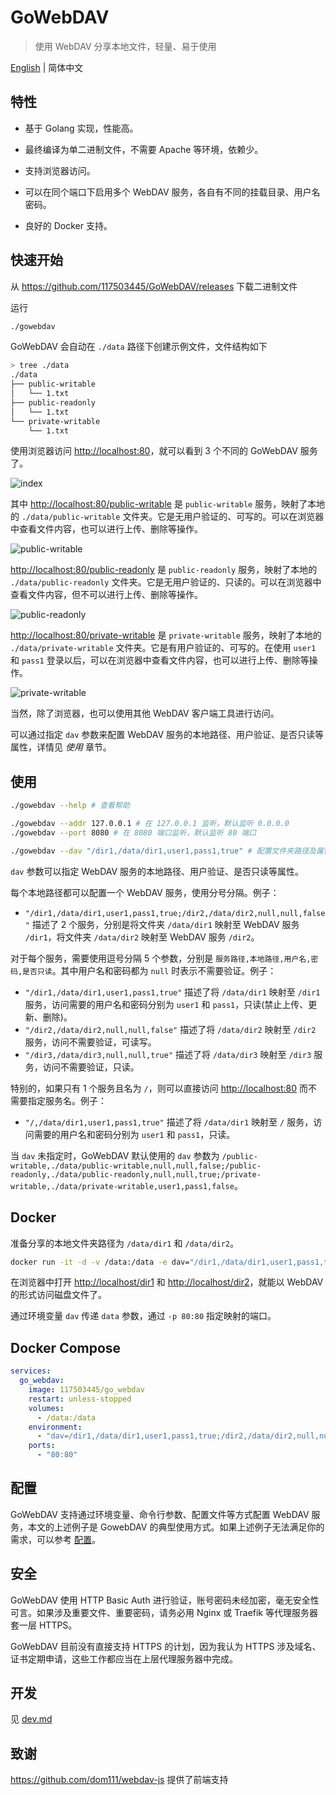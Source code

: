 # GoWebDAV

> 使用 WebDAV 分享本地文件，轻量、易于使用

[English](./README.md) | 简体中文

## 特性

- 基于 Golang 实现，性能高。

- 最终编译为单二进制文件，不需要 Apache 等环境，依赖少。

- 支持浏览器访问。

- 可以在同个端口下启用多个 WebDAV 服务，各自有不同的挂载目录、用户名密码。

- 良好的 Docker 支持。

## 快速开始

从 <https://github.com/117503445/GoWebDAV/releases> 下载二进制文件

运行

```sh
./gowebdav
```

GoWebDAV 会自动在 `./data` 路径下创建示例文件，文件结构如下

```sh
> tree ./data
./data
├── public-writable
│   └── 1.txt
├── public-readonly
│   └── 1.txt
└── private-writable
    └── 1.txt
```

使用浏览器访问 <http://localhost:80>，就可以看到 3 个不同的 GoWebDAV 服务了。

![index](./doc/index.png)

其中 <http://localhost:80/public-writable> 是 `public-writable` 服务，映射了本地的 `./data/public-writable` 文件夹。它是无用户验证的、可写的。可以在浏览器中查看文件内容，也可以进行上传、删除等操作。

![public-writable](./doc/public-writable.png)

<http://localhost:80/public-readonly> 是 `public-readonly` 服务，映射了本地的 `./data/public-readonly` 文件夹。它是无用户验证的、只读的。可以在浏览器中查看文件内容，但不可以进行上传、删除等操作。

![public-readonly](./doc/public-readonly.png)

<http://localhost:80/private-writable> 是 `private-writable` 服务，映射了本地的 `./data/private-writable` 文件夹。它是有用户验证的、可写的。在使用 `user1` 和 `pass1` 登录以后，可以在浏览器中查看文件内容，也可以进行上传、删除等操作。

![private-writable](./doc/private-writable.png)

当然，除了浏览器，也可以使用其他 WebDAV 客户端工具进行访问。

可以通过指定 `dav` 参数来配置 WebDAV 服务的本地路径、用户验证、是否只读等属性，详情见 *使用* 章节。

## 使用

```sh
./gowebdav --help # 查看帮助

./gowebdav --addr 127.0.0.1 # 在 127.0.0.1 监听，默认监听 0.0.0.0
./gowebdav --port 8080 # 在 8080 端口监听，默认监听 80 端口

./gowebdav --dav "/dir1,/data/dir1,user1,pass1,true" # 配置文件夹路径及属性
```

`dav` 参数可以指定 WebDAV 服务的本地路径、用户验证、是否只读等属性。

每个本地路径都可以配置一个 WebDAV 服务，使用分号分隔。例子：

- `"/dir1,/data/dir1,user1,pass1,true;/dir2,/data/dir2,null,null,false"` 描述了 2 个服务，分别是将文件夹 `/data/dir1` 映射至 WebDAV 服务 `/dir1`，将文件夹 `/data/dir2` 映射至 WebDAV 服务 `/dir2`。

对于每个服务，需要使用逗号分隔 5 个参数，分别是 `服务路径,本地路径,用户名,密码,是否只读`。其中用户名和密码都为 `null` 时表示不需要验证。例子：

- `"/dir1,/data/dir1,user1,pass1,true"` 描述了将 `/data/dir1` 映射至 `/dir1` 服务，访问需要的用户名和密码分别为 `user1` 和 `pass1`，只读(禁止上传、更新、删除)。
- `"/dir2,/data/dir2,null,null,false"` 描述了将 `/data/dir2` 映射至 `/dir2` 服务，访问不需要验证，可读写。
- `"/dir3,/data/dir3,null,null,true"` 描述了将 `/data/dir3` 映射至 `/dir3` 服务，访问不需要验证，只读。

特别的，如果只有 1 个服务且名为 `/`，则可以直接访问 <http://localhost:80> 而不需要指定服务名。例子：

- `"/,/data/dir1,user1,pass1,true"` 描述了将 `/data/dir1` 映射至 `/` 服务，访问需要的用户名和密码分别为 `user1` 和 `pass1`，只读。

当 `dav` 未指定时，GoWebDAV 默认使用的 `dav` 参数为 `/public-writable,./data/public-writable,null,null,false;/public-readonly,./data/public-readonly,null,null,true;/private-writable,./data/private-writable,user1,pass1,false`。

## Docker

准备分享的本地文件夹路径为 `/data/dir1` 和 `/data/dir2`。

```sh
docker run -it -d -v /data:/data -e dav="/dir1,/data/dir1,user1,pass1,true;/dir2,/data/dir2,null,null,false" -p 80:80 --restart=unless-stopped 117503445/go_webdav
```

在浏览器中打开 <http://localhost/dir1> 和 <http://localhost/dir2>，就能以 WebDAV 的形式访问磁盘文件了。

通过环境变量 `dav` 传递 `data` 参数，通过 `-p 80:80` 指定映射的端口。

## Docker Compose

```yaml
services:
  go_webdav:
    image: 117503445/go_webdav
    restart: unless-stopped
    volumes:
      - /data:/data
    environment:
      - "dav=/dir1,/data/dir1,user1,pass1,true;/dir2,/data/dir2,null,null,false"
    ports:
      - "80:80"
```

## 配置

GoWebDAV 支持通过环境变量、命令行参数、配置文件等方式配置 WebDAV 服务，本文的上述例子是 GowebDAV 的典型使用方式。如果上述例子无法满足你的需求，可以参考 [配置](./doc/config_zh_CN.md)。

## 安全

GoWebDAV 使用 HTTP Basic Auth 进行验证，账号密码未经加密，毫无安全性可言。如果涉及重要文件、重要密码，请务必用 Nginx 或 Traefik 等代理服务器套一层 HTTPS。

GoWebDAV 目前没有直接支持 HTTPS 的计划，因为我认为 HTTPS 涉及域名、证书定期申请，这些工作都应当在上层代理服务器中完成。

## 开发

见 [dev.md](./doc/dev_zh_CN.md)

## 致谢

<https://github.com/dom111/webdav-js> 提供了前端支持
